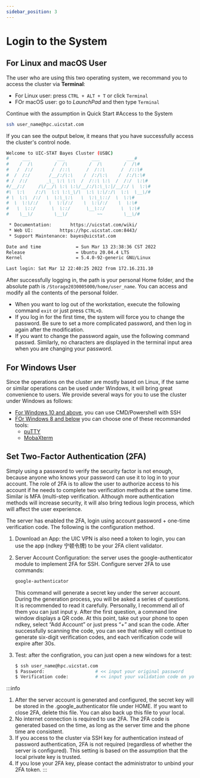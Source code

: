 ```yaml
---
sidebar_position: 3
---
```


# Login to the System

## For Linux and macOS User

The user who are using this two operating system, we recommand you to access the cluster via **Terminal**:
* For Linux user: press `CTRL + ALT + T` or click `Terminal`
* FOr macOS user: go to *LaunchPad* and then type `Terminal`

Continue with the assumption in Quick Start #Access to the System

```bash
ssh user_name@hpc.uicstat.com
```

If you can see the output below, it means that you have successfully access the cluster's control node.

```bash
Welcome to UIC-STAT Bayes Cluster (USBC)
#     ___          ___          ___          ___#
#    /  /\        /  /\        /  /\        /  /\#
#   /  /:/       /  /::\      /  /::\      /  /::\#
#  /  /:/       /__/:/\:\    /  /:/\:\    /  /:/\:\#
# /  /:/       _\_ \:\ \:\  /  /::\ \:\  /  /:/  \:\#
#/__/:/     /\/__/\ \:\ \:\/__/:/\:\_\:|/__/:/ \  \:\#
#\  \:\    /:/\  \:\ \:\_\/\  \:\ \:\/:/\  \:\  \__\/#
# \  \:\  /:/  \  \:\_\:\   \  \:\_\::/  \  \:\#
#  \  \:\/:/    \  \:\/:/    \  \:\/:/    \  \:\#
#   \  \::/      \  \::/      \__\::/      \  \:\#
#    \__\/        \__\/           ~~        \__\/#

 * Documentation:       https://uicstat.com/wiki/
 * Web UI:       	https://hpc.uicstat.com:8443/
 * Support Maintenance: bayes@uicstat.com

Date and time             = Sun Mar 13 23:38:36 CST 2022
Release                   = Ubuntu 20.04.4 LTS
Kernel                    = 5.4.0-92-generic GNU/Linux

Last login: Sat Mar 12 22:40:25 2022 from 172.16.231.10
```

After successfully logging in, the path is your personal Home folder, and the absolute path is `/Storage2030005000/home/user_name`. You can access and modify all the contents of the personal folder.

* When you want to log out of the workstation, execute the following command `exit` or just press `CTRL+D`.
* If you log in for the first time, the system will force you to change the password. Be sure to set a more complicated password, and then log in again after the modification.
* If you want to change the password again, use the following command passwd. Similarly, no characters are displayed in the terminal input area when you are changing your password.

## For Windows User

Since the operations on the cluster are mostly based on Linux, if the same or similar operations can be used under Windows, it will bring great convenience to users. We provide several ways for you to use the cluster under Windows as follows: 

* <u>For Windows 10 and above</u>, you can use CMD/Powershell with SSH 
* <u>FOr Windows 8 and below</u> you can choose one of these recommanded tools:
  * [puTTY](https://documentation.help/PuTTY/)
  * [MobaXterm](https://mobaxterm.mobatek.net/documentation.html)

## Set Two-Factor Authentication (2FA)

Simply using a password to verify the security factor is not enough, because anyone who knows your password can use it to log in to your account. The role of 2FA is to allow the user to authorize access to his account if he needs to complete two verification methods at the same time. Similar is MFA (multi-step verification. Although more authentication methods will increase security, it will also bring tedious login process, which will affect the user experience.

The server has enabled the 2FA, login using account password + one-time verification code. The following is the configuration method.

1. Download an App: the UIC VPN is also need a token to login, you can use the app (ndkey 宁顿令牌) to be your 2FA client validator.
2. Server Account Configuration: the server uses the google-authenticator module to implement 2FA for SSH. Configure server 2FA to use commands:
    ```bash
    google-authenticator
    ```
    This command will generate a secret key under the server account. During the generation process, you will be asked a series of questions. It is recommended to read it carefully. Personally, I recommend all of them you can just input y. After the first question, a command line window displays a QR code. At this point, take out your phone to open ndkey, select “Add Account” or just press “+” and scan the code. After successfully scanning the code, you can see that ndkey will continue to generate six-digit verification codes, and each verification code will expire after 30s.

3. Test: after the configration, you can just open a new windows for a test:
    ```bash
    $ ssh user_name@hpc.uicstat.com
    $ Password:                   # << input your original password
    $ Verification code:          # << input your validation code on your phone
    ```

:::info
1. After the server account is generated and configured, the secret key will be stored in the .google_authenticator file under HOME. If you want to close 2FA, delete this file. You can also back up this file to your local.
2. No internet connection is required to use 2FA. The 2FA code is generated based on the time, as long as the server time and the phone time are consistent.
3. If you access to the cluster via SSH key for authentication instead of password authentication, 2FA is not required (regardless of whether the server is configured). This setting is based on the assumption that the local private key is trusted.
4. If you lose your 2FA key, please contact the administrator to unbind your 2FA token.
:::
